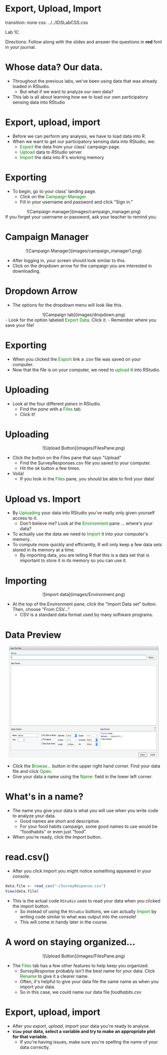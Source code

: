 Export, Upload, Import
======================
transition: none
css: ../../IDSLabCSS.css

Lab 1C

Directions: Follow along with the slides and answer the questions in **red** font in your journal.




Whose data? Our data.
====================

- Throughout the previous labs, we've been using data that was already loaded in RStudio.
    - But what if we want to analyze our own data?
- This lab is all about learning how we to load our own participatory sensing data into RStudio


Export, upload, import
========================================================
- Before we can perform any analysis, we have to load data into R. 
- When we want to get our participatory sensing data into RStudio, we:
  - <font color="green">Export</font> the data from your class' campaign page.
  - <font color="green">Upload</font> data to _RStudio_ server
  - <font color="green">Import</font> the data into R's working memory
  

Exporting
========================================================

- To begin, go to your class' landing page.
  - Click on the <font color="green">Campaign Manager</font>
  - Fill in your username and password and click "Sign in."
<center>![Campaign manager](images/campaign_manager.png)</center>
If you forget your username or password, ask your teacher to remind you. 

Campaign Manager
========================================================

<center>![Campaign Manager](images/campaign_manager1.png)</center>

- After logging in, your screen should look similar to this.
- Click on the dropdown arrow for the campaign you are interested in downloading.

Dropdown Arrow
========================================================

- The options for the dropdown menu will look like this. 
<center>![Campaign tab](images/dropdown.png)</center>
- Look for the option labeled <font color="green">Export Data</font>. Click it.
  - Remember where you save your file!

Exporting
========================================================

- When you clicked the <font color="green">Export</font> link a _.csv_ file was saved on your computer.
- Now that the file is on your computer, we need to <font color="green">upload</font> it into RStudio.


Uploading
========================================================

- Look at the four different _panes_ in RStudio.
  - Find the _pane_ with a <font color="green">Files</font> tab.
  - Click it!


Uploading
========================================================
<center> ![Upload Button](images/FilesPane.png) </center>

- Click the button on the Files pane that says "Upload"
  - Find the SurveyResponses.csv file you saved to your computer.
  - Hit the _ok_ button a few times.
- Voila!
  - If you look in the <font color="green">Files</font> pane, you should be able to find your data!



Upload vs. Import
========================================================

- By <font color="green">Uploading</font> your data into RStudio you've really only given yourself access to it.
  - Don't believe me? Look at the <font color="green">Environment</font> pane ... where's your data?
- To actually use the data we need to <font color="green">Import</font> it into your computer's memory.
- To compute more quickly and efficiently, R will only keep a few data sets stored in its memory at a time.
    - By importing data, you are telling R that this is a data set that is important to store it in its memory so you can use it.


Importing
========================================================

<center>![import data](images/Environment.png)</center>

- At the top of the Environment pane, click the "Import Data set" button. Then, choose "From CSV..."
    - CSV is a standard data format used by many software programs.


Data Preview
========================================================
<center><img src="images/DataPreview.png" alt="Data Preview" height="360" width="480"></center>

- Click the <font color="green">Browse...</font> button in the upper right hand corner. Find your data file and click <font color="green">Open</font>.
- Give your data a name using the <font color="green">Name: </font> field in the lower left corner.

What's in a name?
===
- The name you give your data is what you will use when you write code to analyze your data.
    - Good names are short and descriptive. 
    - For your food habits campaign, some good names to use would be  "foodhabits" or even just "food".
- When you're ready, click the _Import_ button.


read.csv()
========================================================

- After you click import you might notice something appeared in your console.

```r
data.file <- read_csv("~/SurveyResponse.csv")
View(data.file)
```

- This is the actual code `RStudio` uses to read your data when you clicked the import button. 
  - So instead of using the `RStudio` buttons, we can actually <font color="green">Import</font> by writing code similar to what was output into the console!
  - This will come in handy later in the course.

A word on staying organized...
==============================
<center> ![Upload Button](images/FilesPane.png) </center>

- The <font color="green">Files</font> tab has a few other features to help keep you organized.
  - _SurveyResponse_ probably isn't the best name for your data. Click <font color="green">Rename</font> to give it a clearer name.
  - Often, it's helpful to give your data file the same name as when you import your data.
  - So in this case, we could name our data file _foodhabits.csv_


Export, upload, import
========================================================

- After you _export_, _upload_, _import_ your data you're ready to analyse. 
- **`View` your data, select a variable and try to make an appropriate plot for that variable.**
    - If you're having issues, make sure you're spelling the name of your data correctly.
